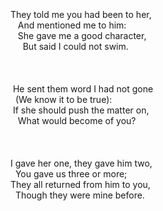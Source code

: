 <br />
<br />
<br />
They told me you had been to her,<br />
&nbsp;&nbsp;&nbsp;And mentioned me to him:<br />
&nbsp;&nbsp;&nbsp;She gave me a good character,<br />
&nbsp;&nbsp;&nbsp;&nbsp;&nbsp;But said I could not swim.<br />
<br />
<br />
<br />
&nbsp;He sent them word I had not gone<br />
&nbsp;&nbsp;(We know it to be true):<br />
&nbsp;If she should push the matter on,<br />
&nbsp;&nbsp;&nbsp;What would become of you?<br />
<br />
<br />
<br />
I gave her one, they gave him two,<br />
&nbsp;&nbsp;You gave us three or more;<br />
They all returned from him to you,<br />
&nbsp;&nbsp;Though they were mine before.
<br />
<br />
<br />
